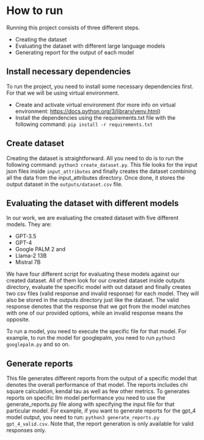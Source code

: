 # How to run

Running this project consists of three different steps.
- Creating the dataset
- Evaluating the dataset with different large language models
- Generating report for the output of each model

## Install necessary dependencies
To run the project, you need to install some necessary dependencies first. For that we will be using virtual environment.

- Create and activate virtual environment (for more info on virtual environment: https://docs.python.org/3/library/venv.html)
- Install the dependencies using the requirements.txt file with the following command: `pip install -r requirements.txt`

## Create dataset
Creating the dataset is straightforward. All you need to do is to run the following command: `python3 create_dataset.py`.
This file looks for the input json files inside `input_attributes` and finally creates the dataset combining all the data from the input_attributes directory. Once done, it stores the output dataset in the `outputs/dataset.csv` file.

## Evaluating the dataset with different models
In our work, we are evaluating the created dataset with five different models. They are:
- GPT-3.5
- GPT-4
- Google PALM 2 and 
- Llama-2 13B
- Mistral 7B

We have four different script for evaluating these models against our created dataset. All of them look for our created dataset inside outputs directory, evaluate the specific model with out dataset and finally creates two csv files (valid response and invalid response) for each model. They will also be stored in the outputs directory just like the dataset. The valid response denotes that the response that we got from the model matches with one of our provided options, while an invalid response means the opposite.

To run a model, you need to execute the specific file for that model. For example, to run the model for googlepalm, you need to run `python3 googlepalm.py` and so on.

## Generate reports

This file generates different reports from the output of a specific model that denotes the overall performance of that model. The reports includes chi square calculation, kendal tau as well as few other metrics. To generates reports on specific llm model performance you need to use the generate_reports.py file along with specifying the input file for that particular model. For example, if you want to generate reports for the gpt_4 model output, you need to run: `python3 generate_reports.py gpt_4_valid.csv`. Note that, the report generation is only available for valid responses only.
